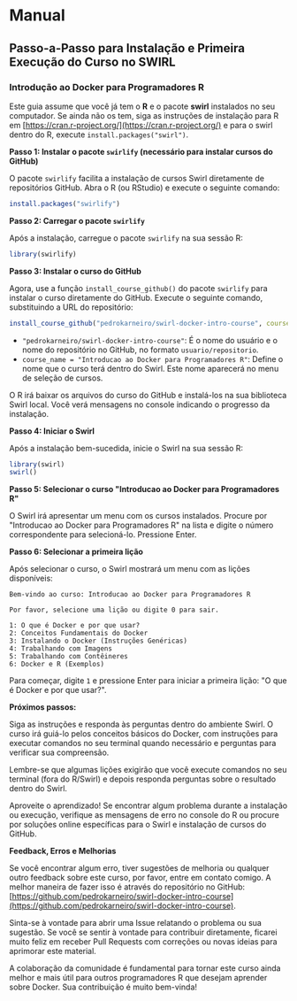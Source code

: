 # Manual

## Passo-a-Passo para Instalação e Primeira Execução do Curso no SWIRL

### Introdução ao Docker para Programadores R

Este guia assume que você já tem o **R** e o pacote **swirl** instalados no seu computador. Se ainda não os tem, siga as instruções de instalação para R em [https://cran.r-project.org/](https://cran.r-project.org/) e para o swirl dentro do R, execute `install.packages("swirl")`.

**Passo 1: Instalar o pacote `swirlify` (necessário para instalar cursos do GitHub)**

O pacote `swirlify` facilita a instalação de cursos Swirl diretamente de repositórios GitHub. Abra o R (ou RStudio) e execute o seguinte comando:

```R
install.packages("swirlify")
```

**Passo 2: Carregar o pacote `swirlify`**

Após a instalação, carregue o pacote `swirlify` na sua sessão R:

```R
library(swirlify)
```

**Passo 3: Instalar o curso do GitHub**

Agora, use a função `install_course_github()` do pacote `swirlify` para instalar o curso diretamente do GitHub. Execute o seguinte comando, substituindo a URL do repositório:

```R
install_course_github("pedrokarneiro/swirl-docker-intro-course", course_name = "Introducao ao Docker para Programadores R")
```

* `"pedrokarneiro/swirl-docker-intro-course"`: É o nome do usuário e o nome do repositório no GitHub, no formato `usuario/repositorio`.
* `course_name = "Introducao ao Docker para Programadores R"`: Define o nome que o curso terá dentro do Swirl. Este nome aparecerá no menu de seleção de cursos.

O R irá baixar os arquivos do curso do GitHub e instalá-los na sua biblioteca Swirl local. Você verá mensagens no console indicando o progresso da instalação.

**Passo 4: Iniciar o Swirl**

Após a instalação bem-sucedida, inicie o Swirl na sua sessão R:

```R
library(swirl)
swirl()
```

**Passo 5: Selecionar o curso "Introducao ao Docker para Programadores R"**

O Swirl irá apresentar um menu com os cursos instalados. Procure por "Introducao ao Docker para Programadores R" na lista e digite o número correspondente para selecioná-lo. Pressione Enter.

**Passo 6: Selecionar a primeira lição**

Após selecionar o curso, o Swirl mostrará um menu com as lições disponíveis:

```
Bem-vindo ao curso: Introducao ao Docker para Programadores R

Por favor, selecione uma lição ou digite 0 para sair.

1: O que é Docker e por que usar?
2: Conceitos Fundamentais do Docker
3: Instalando o Docker (Instruções Genéricas)
4: Trabalhando com Imagens
5: Trabalhando com Contêineres
6: Docker e R (Exemplos)
```

Para começar, digite `1` e pressione Enter para iniciar a primeira lição: "O que é Docker e por que usar?".

**Próximos passos:**

Siga as instruções e responda às perguntas dentro do ambiente Swirl. O curso irá guiá-lo pelos conceitos básicos do Docker, com instruções para executar comandos no seu terminal quando necessário e perguntas para verificar sua compreensão.

Lembre-se que algumas lições exigirão que você execute comandos no seu terminal (fora do R/Swirl) e depois responda perguntas sobre o resultado dentro do Swirl.

Aproveite o aprendizado! Se encontrar algum problema durante a instalação ou execução, verifique as mensagens de erro no console do R ou procure por soluções online específicas para o Swirl e instalação de cursos do GitHub.

**Feedback, Erros e Melhorias**

Se você encontrar algum erro, tiver sugestões de melhoria ou qualquer outro feedback sobre este curso, por favor, entre em contato comigo. A melhor maneira de fazer isso é através do repositório no GitHub: [https://github.com/pedrokarneiro/swirl-docker-intro-course](https://github.com/pedrokarneiro/swirl-docker-intro-course).

Sinta-se à vontade para abrir uma Issue relatando o problema ou sua sugestão. Se você se sentir à vontade para contribuir diretamente, ficarei muito feliz em receber Pull Requests com correções ou novas ideias para aprimorar este material.

A colaboração da comunidade é fundamental para tornar este curso ainda melhor e mais útil para outros programadores R que desejam aprender sobre Docker. Sua contribuição é muito bem-vinda!